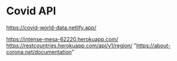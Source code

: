 # Covid API











https://covid-world-data.netlify.app/


https://intense-mesa-62220.herokuapp.com/
https://restcountries.herokuapp.com/api/v1/region/
"https://about-corona.net/documentation"